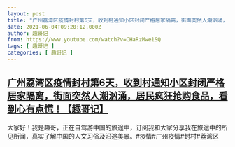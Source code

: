 ```yaml
---
layout: post
title: "广州荔湾区疫情封村第6天，收到村通知小区封闭严格居家隔离，街面突然人潮汹涌，居民疯狂抢购食品，看到心有点慌！【趣哥记】"
date: 2021-06-04T09:20:12.000Z
author: 趣哥记
from: https://www.youtube.com/watch?v=CHaRzMwe1SQ
tags: [ 趣哥记 ]
categories: [ 趣哥记 ]
---
```

<!--1622798412000-->
[广州荔湾区疫情封村第6天，收到村通知小区封闭严格居家隔离，街面突然人潮汹涌，居民疯狂抢购食品，看到心有点慌！【趣哥记】](https://www.youtube.com/watch?v=CHaRzMwe1SQ)
------

<div>
大家好！我是趣哥，正在自驾游中国的旅途中，订阅我和大家分享我在旅途中的所见所闻，真实了解中国的人文习俗及沿途美景。#疫情#广州疫情#封村#荔湾区
</div>
